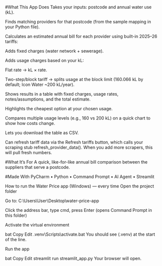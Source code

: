#What This App Does
Takes your inputs: postcode and annual water use (kL).

Finds matching providers for that postcode (from the sample mapping in your Python file).

Calculates an estimated annual bill for each provider using built-in 2025–26 tariffs:

Adds fixed charges (water network + sewerage).

Adds usage charges based on your kL:

Flat rate → kL × rate.

Two-step/block tariff → splits usage at the block limit (160.066 kL by default; Icon Water ~200 kL/year).

Shows results in a table with fixed charges, usage rates, notes/assumptions, and the total estimate.

Highlights the cheapest option at your chosen usage.

Compares multiple usage levels (e.g., 160 vs 200 kL) on a quick chart to show how costs change.

Lets you download the table as CSV.

Can refresh tariff data via the Refresh tariffs button, which calls your scraping stub refresh_provider_data(). When you add more scrapers, this will pull fresh numbers.

#What It’s For
A quick, like-for-like annual bill comparison between the suppliers that serve a postcode.

#Made With
PyCharm • Python • Command Prompt • AI Agent • Streamlit


How to run the Water Price app (Windows) — every time
Open the project folder

Go to: C:\Users\User\Desktop\water-price-app

Click the address bar, type cmd, press Enter (opens Command Prompt in this folder)

Activate the virtual environment

bat
Copy
Edit
.venv\Scripts\activate.bat
You should see (.venv) at the start of the line.

Run the app

bat
Copy
Edit
streamlit run streamlit_app.py
Your browser will open.
